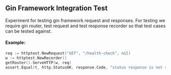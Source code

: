 ## Gin Framework Integration Test

Experiment for testing gin framework request and responses. For testing we require gin router, test request and test response recorder so that test cases can be tested against.

#### Example:

```go
req := httptest.NewRequest("GET", "/health-check", nil)
w := httptest.NewRecorder()
getRouter().ServeHTTP(w, req)
assert.Equal(t, http.StatusOK, response.Code, "status response is not same")
```
